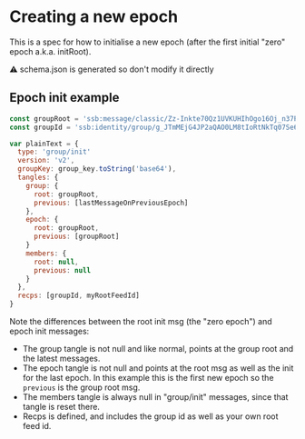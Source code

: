 # Creating a new epoch

This is a spec for how to initialise a new epoch (after the first initial "zero" epoch a.k.a. initRoot).

:warning: schema.json is generated so don't modify it directly

## Epoch init example

```js
const groupRoot = 'ssb:message/classic/Zz-Inkte70Qz1UVKUHIhOgo16Oj_n37PfgmIzLDBgZw=.sha256'
const groupId = 'ssb:identity/group/g_JTmMEjG4JP2aQAO0LM8tIoRtNkTq07Se6h1qwnQKb='

var plainText = {
  type: 'group/init'
  version: 'v2',
  groupKey: group_key.toString('base64'),
  tangles: {
    group: {
      root: groupRoot,
      previous: [lastMessageOnPreviousEpoch]
    },
    epoch: {
      root: groupRoot,
      previous: [groupRoot]
    }
    members: {
      root: null,
      previous: null
    }
  },
  recps: [groupId, myRootFeedId]
}
```

Note the differences between the root init msg (the "zero epoch") and epoch init messages:
* The group tangle is not null and like normal, points at the group root and the latest messages.
* The epoch tangle is not null and points at the root msg as well as the init for the last epoch. In this example this is the first new epoch so the `previous` is the group root msg.
* The members tangle is always null in "group/init" messages, since that tangle is reset there.
* Recps is defined, and includes the group id as well as your own root feed id.